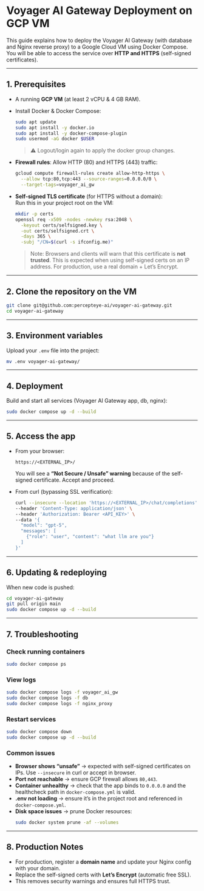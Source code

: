 # Voyager AI Gateway Deployment on GCP VM

This guide explains how to deploy the Voyager AI Gateway (with database and Nginx reverse proxy) to a Google Cloud VM using Docker Compose.  
You will be able to access the service over **HTTP and HTTPS** (self-signed certificates).

---

## 1. Prerequisites

- A running **GCP VM** (at least 2 vCPU & 4 GB RAM).
- Install Docker & Docker Compose:

  ```bash
  sudo apt update
  sudo apt install -y docker.io
  sudo apt install -y docker-compose-plugin
  sudo usermod -aG docker $USER
  ```

  > ⚠️ Logout/login again to apply the docker group changes.

- **Firewall rules**: Allow HTTP (80) and HTTPS (443) traffic:

  ```bash
  gcloud compute firewall-rules create allow-http-https \
    --allow tcp:80,tcp:443 --source-ranges=0.0.0.0/0 \
    --target-tags=voyager_ai_gw
  ```

- **Self-signed TLS certificate** (for HTTPS without a domain):  
  Run this in your project root on the VM:

  ```bash
  mkdir -p certs
  openssl req -x509 -nodes -newkey rsa:2048 \
    -keyout certs/selfsigned.key \
    -out certs/selfsigned.crt \
    -days 365 \
    -subj "/CN=$(curl -s ifconfig.me)"
  ```

  > Note: Browsers and clients will warn that this certificate is **not trusted**. This is expected when using self-signed certs on an IP address. For production, use a real domain + Let’s Encrypt.

---

## 2. Clone the repository on the VM

```bash
git clone git@github.com:percepteye-ai/voyager-ai-gateway.git
cd voyager-ai-gateway
```

---

## 3. Environment variables

Upload your `.env` file into the project:

```bash
mv .env voyager-ai-gateway/
```

---

## 4. Deployment

Build and start all services (Voyager AI Gateway app, db, nginx):

```bash
sudo docker compose up -d --build
```

---

## 5. Access the app

- From your browser:

  ```
  https://<EXTERNAL_IP>/
  ```

  You will see a **“Not Secure / Unsafe” warning** because of the self-signed certificate. Accept and proceed.

- From curl (bypassing SSL verification):

  ```bash
  curl --insecure --location 'https://<EXTERNAL_IP>/chat/completions' \
  --header 'Content-Type: application/json' \
  --header 'Authorization: Bearer <API_KEY>' \
  --data '{
    "model": "gpt-5",
    "messages": [
      {"role": "user", "content": "what llm are you"}
    ]
  }'
  ```

---

## 6. Updating & redeploying

When new code is pushed:

```bash
cd voyager-ai-gateway
git pull origin main
sudo docker compose up -d --build
```

---

## 7. Troubleshooting

### Check running containers

```bash
sudo docker compose ps
```

### View logs

```bash
sudo docker compose logs -f voyager_ai_gw
sudo docker compose logs -f db
sudo docker compose logs -f nginx_proxy
```

### Restart services

```bash
sudo docker compose down
sudo docker compose up -d --build
```

### Common issues

- **Browser shows “unsafe”** → expected with self-signed certificates on IPs. Use `--insecure` in curl or accept in browser.
- **Port not reachable** → ensure GCP firewall allows `80,443`.
- **Container unhealthy** → check that the app binds to `0.0.0.0` and the healthcheck path in `docker-compose.yml` is valid.
- **.env not loading** → ensure it’s in the project root and referenced in `docker-compose.yml`.
- **Disk space issues** → prune Docker resources:
  ```bash
  sudo docker system prune -af --volumes
  ```

---

## 8. Production Notes

- For production, register a **domain name** and update your Nginx config with your domain.
- Replace the self-signed certs with **Let’s Encrypt** (automatic free SSL).
- This removes security warnings and ensures full HTTPS trust.
